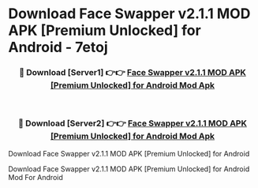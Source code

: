 # Download Face Swapper v2.1.1 MOD APK [Premium Unlocked] for Android - 7etoj


<div align="center">
<h3>🔴 Download [Server1] 👉👉 <a href="https://apk-comot.site?title=Face_Swapper_v2.1.1_MOD_APK_[Premium_Unlocked]_for_Android">Face Swapper v2.1.1 MOD APK [Premium Unlocked] for Android Mod Apk</a></h3><br>
<h3>🔴 Download [Server2] 👉👉 <a href="https://apk-comot.site?title=Face_Swapper_v2.1.1_MOD_APK_[Premium_Unlocked]_for_Android">Face Swapper v2.1.1 MOD APK [Premium Unlocked] for Android Mod Apk</a></h3>
</div>



Download Face Swapper v2.1.1 MOD APK [Premium Unlocked] for Android 

Download Face Swapper v2.1.1 MOD APK [Premium Unlocked] for Android Mod For Android